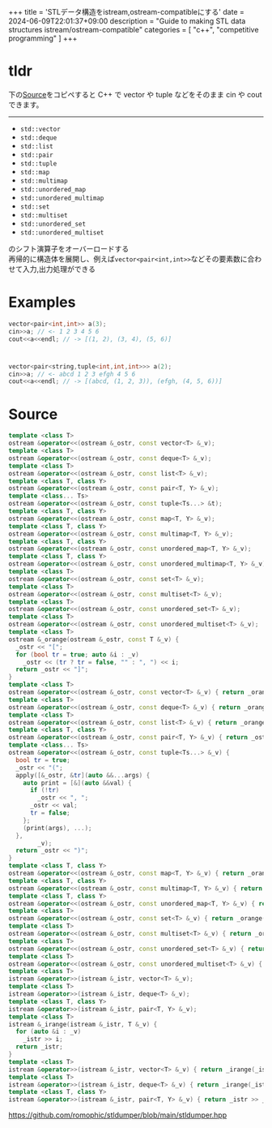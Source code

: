 +++
title = 'STLデータ構造をistream,ostream-compatibleにする'
date = 2024-06-09T22:01:37+09:00
description = "Guide to making STL data structures istream/ostream-compatible"
categories = [
  "c++",
  "competitive programming"
]
+++
# tldr
下の[Source](#source)をコピペすると C++ で vector や tuple などをそのまま cin や cout できます。

-------

- `std::vector`
- `std::deque`
- `std::list`
- `std::pair`
- `std::tuple`
- `std::map`
- `std::multimap`
- `std::unordered_map`
- `std::unordered_multimap`
- `std::set`
- `std::multiset`
- `std::unordered_set`
- `std::unordered_multiset`

のシフト演算子をオーバーロードする   
再帰的に構造体を展開し、例えば`vector<pair<int,int>>`などその要素数に合わせて入力,出力処理ができる

# Examples
```cpp
vector<pair<int,int>> a(3);
cin>>a; // <- 1 2 3 4 5 6
cout<<a<<endl; // -> [(1, 2), (3, 4), (5, 6)]
```
#
```cpp
vector<pair<string,tuple<int,int,int>>> a(2);
cin>>a; // <- abcd 1 2 3 efgh 4 5 6
cout<<a<<endl; // -> [(abcd, (1, 2, 3)), (efgh, (4, 5, 6))]
```

# Source
```cpp
template <class T>
ostream &operator<<(ostream &_ostr, const vector<T> &_v);
template <class T>
ostream &operator<<(ostream &_ostr, const deque<T> &_v);
template <class T>
ostream &operator<<(ostream &_ostr, const list<T> &_v);
template <class T, class Y>
ostream &operator<<(ostream &_ostr, const pair<T, Y> &_v);
template <class... Ts>
ostream &operator<<(ostream &_ostr, const tuple<Ts...> &t);
template <class T, class Y>
ostream &operator<<(ostream &_ostr, const map<T, Y> &_v);
template <class T, class Y>
ostream &operator<<(ostream &_ostr, const multimap<T, Y> &_v);
template <class T, class Y>
ostream &operator<<(ostream &_ostr, const unordered_map<T, Y> &_v);
template <class T, class Y>
ostream &operator<<(ostream &_ostr, const unordered_multimap<T, Y> &_v);
template <class T>
ostream &operator<<(ostream &_ostr, const set<T> &_v);
template <class T>
ostream &operator<<(ostream &_ostr, const multiset<T> &_v);
template <class T>
ostream &operator<<(ostream &_ostr, const unordered_set<T> &_v);
template <class T>
ostream &operator<<(ostream &_ostr, const unordered_multiset<T> &_v);
template <class T>
ostream &_orange(ostream &_ostr, const T &_v) {
  _ostr << "[";
  for (bool tr = true; auto &i : _v)
    _ostr << (tr ? tr = false, "" : ", ") << i;
  return _ostr << "]";
}
template <class T>
ostream &operator<<(ostream &_ostr, const vector<T> &_v) { return _orange(_ostr, _v); }
template <class T>
ostream &operator<<(ostream &_ostr, const deque<T> &_v) { return _orange(_ostr, _v); }
template <class T>
ostream &operator<<(ostream &_ostr, const list<T> &_v) { return _orange(_ostr, _v); }
template <class T, class Y>
ostream &operator<<(ostream &_ostr, const pair<T, Y> &_v) { return _ostr << "(" << _v.first << ", " << _v.second << ")"; }
template <class... Ts>
ostream &operator<<(ostream &_ostr, const tuple<Ts...> &_v) {
  bool tr = true;
  _ostr << "(";
  apply([&_ostr, &tr](auto &&...args) {
    auto print = [&](auto &&val) {
      if (!tr)
        _ostr << ", ";
      _ostr << val;
      tr = false;
    };
    (print(args), ...);
  },
        _v);
  return _ostr << ")";
}
template <class T, class Y>
ostream &operator<<(ostream &_ostr, const map<T, Y> &_v) { return _orange(_ostr, _v); }
template <class T, class Y>
ostream &operator<<(ostream &_ostr, const multimap<T, Y> &_v) { return _orange(_ostr, _v); }
template <class T, class Y>
ostream &operator<<(ostream &_ostr, const unordered_map<T, Y> &_v) { return _orange(_ostr, _v); }
template <class T>
ostream &operator<<(ostream &_ostr, const set<T> &_v) { return _orange(_ostr, _v); }
template <class T>
ostream &operator<<(ostream &_ostr, const multiset<T> &_v) { return _orange(_ostr, _v); }
template <class T>
ostream &operator<<(ostream &_ostr, const unordered_set<T> &_v) { return _orange(_ostr, _v); }
template <class T>
ostream &operator<<(ostream &_ostr, const unordered_multiset<T> &_v) { return _orange(_ostr, _v); }
template <class T>
istream &operator>>(istream &_istr, vector<T> &_v);
template <class T>
istream &operator>>(istream &_istr, deque<T> &_v);
template <class T, class Y>
istream &operator>>(istream &_istr, pair<T, Y> &_v);
template <class T>
istream &_irange(istream &_istr, T &_v) {
  for (auto &i : _v)
    _istr >> i;
  return _istr;
}
template <class T>
istream &operator>>(istream &_istr, vector<T> &_v) { return _irange(_istr, _v); }
template <class T>
istream &operator>>(istream &_istr, deque<T> &_v) { return _irange(_istr, _v); }
template <class T, class Y>
istream &operator>>(istream &_istr, pair<T, Y> &_v) { return _istr >> _v.first >> _v.second; }
```

https://github.com/romophic/stldumper/blob/main/stldumper.hpp
